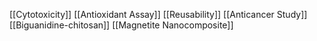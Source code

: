 [[Cytotoxicity]]
[[Antioxidant Assay]]
[[Reusability]]
[[Anticancer Study]]
[[Biguanidine-chitosan]]
[[Magnetite Nanocomposite]]
